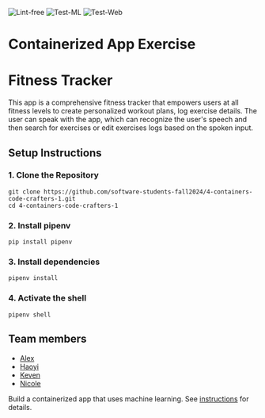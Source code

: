 ![Lint-free](https://github.com/nyu-software-engineering/containerized-app-exercise/actions/workflows/lint.yml/badge.svg)
![Test-ML]()
![Test-Web]()

# Containerized App Exercise

# Fitness Tracker

This app is a comprehensive fitness tracker that empowers users at all fitness levels to create personalized workout plans, log exercise details.  The user can speak with the app, which can recognize the user's speech and then search for exercises or edit exercises logs based on the spoken input. 

## Setup Instructions

### 1. Clone the Repository

```
git clone https://github.com/software-students-fall2024/4-containers-code-crafters-1.git
cd 4-containers-code-crafters-1
```

### 2. Install pipenv

```
pip install pipenv
```

### 3. Install dependencies

```
pipenv install
```

### 4. Activate the shell

```
pipenv shell
```

## Team members

* [Alex](https://github.com/alexyujiuqiao)
* [Haoyi](https://github.com/hw2782)
* [Keven](https://github.com/BlackCloud-K)
* [Nicole](https://github.com/niki531)

Build a containerized app that uses machine learning. See [instructions](./instructions.md) for details.
